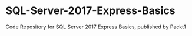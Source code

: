 # SQL-Server-2017-Express-Basics
Code Repository for SQL Server 2017 Express Basics, published by Packt1
